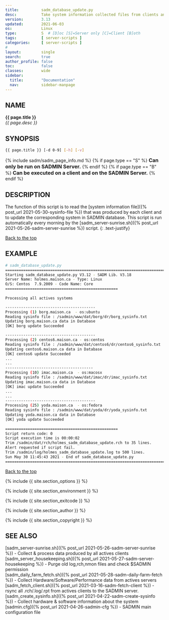 ```yaml
---
title:          sadm_database_update.py
desc:           Take system information collected files from clients and update database
version:        3.13
updated:        2021-06-03
os:             Linux
type:           S  # [D]oc [S]=Server only [C]=Client [B]oth
tags:           [ server-scripts ] 
categories:     [ server-scripts ] 
#
layout:         single
search:         true
author_profile: false
toc:            false
classes:        wide
sidebar:
  title:        "Documentation"
  nav:          sidebar-manpage
---
```

<a id="top_of_page"></a>


<a id="name"></a>
## NAME
**{{ page.title }}**  
*{{ page.desc }}*   



<a id="synopsis"></a>
## SYNOPSIS

```bash
{{ page.title }} [-d 0-9] [-h] [-v]
```
{% include sadm/sadm_page_info.md %}
{% if page.type == "S" %}
<font size="3"><strong>Can only be run on SADMIN Server.</strong></font>
{% endif %}
{% if page.type == "B" %}
<font size="3"><strong>Can be executed on a client and on the SADMIN Server.</strong></font>
{% endif %}




<a id="description"></a>
## DESCRIPTION
The function of this script is to read the [system information file]({% post_url 2021-05-30-sysinfo-file %}) 
that was produced by each client
and to update the corresponding system in SADMIN database. This script is run automatically every 
morning by the [sadm_server-sunrise.sh]({% post_url 2021-05-26-sadm-server-sunrise %}) script.
{: .text-justify}
 
[Back to the top](#top_of_page)



<a id="examples"></a>
## EXAMPLE

```bash
# sadm_database_update.py 
================================================================================
Starting sadm_database_update.py V3.12 - SADM Lib. V3.18
Server Name: holmes.maison.ca - Type: Linux
O/S: Centos  7.9.2009 - Code Name: Core
==================================================
 
Processing all actives systems

----------------------------------------
Processing (1) borg.maison.ca  - os:ubuntu
Reading sysinfo file : /sadmin/www/dat/borg/dr/borg_sysinfo.txt
Updating borg.maison.ca data in Database
[OK] borg update Succeeded

----------------------------------------
Processing (2) centos6.maison.ca - os:centos
Reading sysinfo file : /sadmin/www/dat/centos6/dr/centos6_sysinfo.txt
Updating centos6.maison.ca data in Database
[OK] centos6 update Succeeded
...
...
---------------------------------------
Processing (10) imac.maison.ca  - os:macosx
Reading sysinfo file : /sadmin/www/dat/imac/dr/imac_sysinfo.txt
Updating imac.maison.ca data in Database
[OK] imac update Succeeded
...
...
----------------------------------------
Processing (25) yoda.maison.ca  - os:fedora
Reading sysinfo file : /sadmin/www/dat/yoda/dr/yoda_sysinfo.txt
Updating yoda.maison.ca data in Database
[OK] yoda update Succeeded
 
==================================================
Script return code: 0
Script execution time is 00:00:02
Trim /sadmin/dat/rch/holmes_sadm_database_update.rch to 35 lines.
Alert requested if script fail.
Trim /sadmin/log/holmes_sadm_database_update.log to 500 lines.
Sun May 30 11:45:43 2021 - End of sadm_database_update.py
================================================================================
```
<!-- ![Daily Script Report Example](/assets/img/man/sadm_daily_report_script.png){: .align-center} -->

[Back to the top](#top_of_page)


{% include {{ site.section_options     }} %}

{% include {{ site.section_environment }} %}

{% include {{ site.section_exitcode    }} %}

{% include {{ site.section_author      }} %}

{% include {{ site.section_copyright   }} %}


<a id="seealso"></a>
## SEE ALSO

[sadm_server-sunrise.sh]({% post_url 2021-05-26-sadm-server-sunrise %}) - Collect & process data produced by all actives clients  
[sadm_server_housekeeping.sh]({% post_url 2021-05-27-sadm-server-housekeeping %}) - Purge old log,rch,nmon files and check $SADMIN permission   
[sadm_daily_farm_fetch.sh]({% post_url 2021-05-28-sadm-daily-farm-fetch %}) - Collect Hardware/Software/Performance data from actives servers   
[sadm_fetch_client.sh]({% post_url 2021-03-16-sadm-fetch-client %}) - rsync all .rch/.log/.rpt from actives clients to the SADMIN server.  
[sadm_create_sysinfo.sh]({% post_url 2021-04-22-sadm-create-sysinfo %}) - Collect hardware & software information about the system  
[sadmin.cfg]({% post_url 2021-04-26-sadmin-cfg %}) - SADMIN main configuration file   
